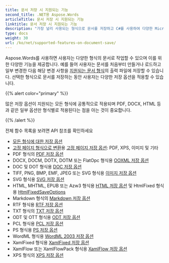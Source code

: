 ```yaml
---
title: 문서 저장 시 지원되는 기능
second_title: .NET용 Aspose.Words
articleTitle: 문서 저장 시 지원되는 기능
linktitle: 문서 저장 시 지원되는 기능
description: "가장 널리 사용되는 형식으로 문서를 저장하고 C#를 사용하여 다양한 Microsoft Word 기능을 지원합니다."
type: docs
weight: 30
url: /ko/net/supported-features-on-document-save/
---
```


Aspose.Words를 사용하면 사용자는 다양한 형식의 문서로 작업할 수 있으며 이를 위한 다양한 기능을 제공합니다. 예를 들어 사용자는 문서를 처음부터 만들거나 로드하고 일부 변경한 다음 해당 변경 사항을 [지원되는 문서 형식](/words/ko/net/supported-document-formats/)의 출력 파일에 저장할 수 있습니다. 선택한 형식으로 문서를 저장하는 동안 사용자는 다양한 저장 옵션을 적용할 수 있습니다.

{{% alert color="primary" %}}

많은 저장 옵션이 지원되는 모든 형식에 공통적으로 적용되며 PDF, DOCX, HTML 등과 같은 일부 옵션만 형식별로 적용된다는 점을 아는 것이 중요합니다.

{{% /alert %}}

전체 함수 목록을 보려면 API 참조를 확인하세요

- [모든 형식에 대한 저장 옵션](https://reference.aspose.com/words/net/aspose.words.saving/)
- [고정 페이지 형식으로 변환](/words/ko/net/converting-to-fixed-page-format/)용 [고정 페이지 저장 옵션](https://reference.aspose.com/words/net/aspose.words.saving/fixedpagesaveoptions/): PDF, XPS, 이미지 및 기타
- PDF 형식의 [PDF 저장 옵션](https://reference.aspose.com/words/net/aspose.words.saving/pdfsaveoptions/)
- DOCX, DOCM, DOTX, DOTM 또는 FlatOpc 형식용 [OOXML 저장 옵션](https://reference.aspose.com/words/net/aspose.words.saving/ooxmlsaveoptions/)
- DOC 및 DOT 형식용 [DOC 저장 옵션](https://reference.aspose.com/words/net/aspose.words.saving/docsaveoptions/)
- TIFF, PNG, BMP, EMF, JPEG 또는 SVG 형식용 [이미지 저장 옵션](https://reference.aspose.com/words/net/aspose.words.saving/imagesaveoptions/)
- SVG 형식용 [SVG 저장 옵션](https://reference.aspose.com/words/net/aspose.words.saving/svgsaveoptions/)
- HTML, MHTML, EPUB 또는 Azw3 형식용 [HTML 저장 옵션](https://reference.aspose.com/words/net/aspose.words.saving/htmlsaveoptions/) 및 HtmlFixed 형식용 [HtmlFixedSaveOptions](https://reference.aspose.com/words/net/aspose.words.saving/htmlfixedsaveoptions/)
- Markdown 형식의 [Markdown 저장 옵션](https://reference.aspose.com/words/net/aspose.words.saving/markdownsaveoptions/)
- RTF 형식용 [RTF 저장 옵션](https://reference.aspose.com/words/net/aspose.words.saving/rtfsaveoptions/)
- TXT 형식의 [TXT 저장 옵션](https://reference.aspose.com/words/net/aspose.words.saving/txtsaveoptions/)
- ODT 및 OTT 형식용 [ODT 저장 옵션](https://reference.aspose.com/words/net/aspose.words.saving/odtsaveoptions/)
- PCL 형식용 [PCL 저장 옵션](https://reference.aspose.com/words/net/aspose.words.saving/pclsaveoptions/)
- PS 형식용 [PS 저장 옵션](https://reference.aspose.com/words/net/aspose.words.saving/pssaveoptions/)
- WordML 형식용 [WordML 2003 저장 옵션](https://reference.aspose.com/words/net/aspose.words.saving/wordml2003saveoptions/)
- XamlFixed 형식용 [XamlFixed 저장 옵션](https://reference.aspose.com/words/net/aspose.words.saving/xamlfixedsaveoptions/)
- XamlFlow 또는 XamlFlowPack 형식용 [XamlFlow 저장 옵션](https://reference.aspose.com/words/net/aspose.words.saving/xamlflowsaveoptions/)
- XPS 형식의 [XPS 저장 옵션](https://reference.aspose.com/words/net/aspose.words.saving/xpssaveoptions/)